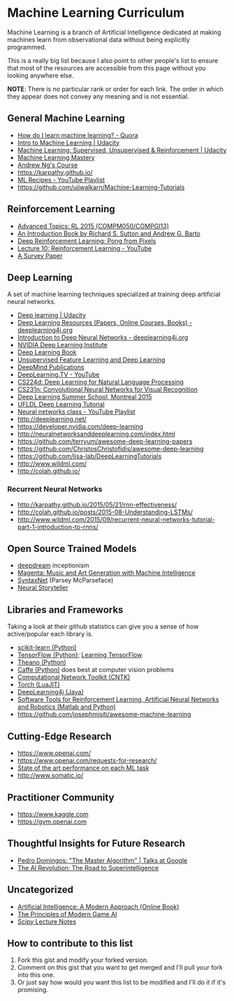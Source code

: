 # Machine Learning Curriculum
Machine Learning is a branch of Artificial Intelligence dedicated at making machines learn from observational data without being explicitly programmed.

This is a really big list because I also point to other people's list to ensure that most of the resources are accessible from this page without you looking anywhere else.

**NOTE**: There is no particular rank or order for each link. The order in which they appear does not convey any meaning and is not essential.

## General Machine Learning
 * [How do I learn machine learning? - Quora](https://www.quora.com/How-do-I-learn-machine-learning-1)
 * [Intro to Machine Learning | Udacity](https://www.udacity.com/course/intro-to-machine-learning--ud120)
 * [Machine Learning: Supervised, Unsupervised & Reinforcement | Udacity](https://www.udacity.com/course/machine-learning--ud262)
 * [Machine Learning Mastery](http://machinelearningmastery.com/start-here/)
 * [Andrew Ng's Course](https://www.coursera.org/learn/machine-learning)
 * https://karpathy.github.io/
 * [ML Recipes - YouTube Playlist](https://www.youtube.com/playlist?list=PLOU2XLYxmsIIuiBfYad6rFYQU_jL2ryal)
 * https://github.com/ujjwalkarn/Machine-Learning-Tutorials

## Reinforcement Learning
 * [Advanced Topics: RL 2015 (COMPM050/COMPGI13)](http://www0.cs.ucl.ac.uk/staff/D.Silver/web/Teaching.html)
 * [An Introduction Book by Richard S. Sutton and Andrew G. Barto](https://webdocs.cs.ualberta.ca/~sutton/book/ebook/the-book.html)
 * [Deep Reinforcement Learning: Pong from Pixels](http://karpathy.github.io/2016/05/31/rl/)
 * [Lecture 10: Reinforcement Learning - YouTube](https://www.youtube.com/watch?v=IXuHxkpO5E8)
 * [A Survey Paper](https://www.jair.org/media/301/live-301-1562-jair.pdf)

## Deep Learning
A set of machine learning techniques specialized at training deep artificial neural networks.
 * [Deep learning | Udacity](https://www.udacity.com/course/deep-learning--ud730)
 * [Deep Learning Resources (Papers, Online Courses, Books) - deeplearning4j.org](http://deeplearning4j.org/deeplearningpapers.html)
 * [Introduction to Deep Neural Networks - deeplearning4j.org](http://deeplearning4j.org/neuralnet-overview.html)
 * [NVIDIA Deep Learning Institute](https://developer.nvidia.com/deep-learning-courses)
 * [Deep Learning Book](http://www.deeplearningbook.org/)
 * [Unsupervised Feature Learning and Deep Learning](http://ufldl.stanford.edu/wiki/index.php/Main_Page)
 * [DeepMind Publications](https://deepmind.com/publications.html)
 * [DeepLearning.TV - YouTube](https://www.youtube.com/channel/UC9OeZkIwhzfv-_Cb7fCikLQ)
 * [CS224d: Deep Learning for Natural Language Processing](http://cs224d.stanford.edu/)
 * [CS231n: Convolutional Neural Networks for Visual Recognition](http://cs231n.stanford.edu/)
 * [Deep Learning Summer School, Montreal 2015](http://videolectures.net/deeplearning2015_montreal/)
 * [UFLDL Deep Learning Tutorial](http://deeplearning.stanford.edu/tutorial/)
 * [Neural networks class - YouTube Playlist](https://www.youtube.com/playlist?list=PL6Xpj9I5qXYEcOhn7TqghAJ6NAPrNmUBH)
 * http://deeplearning.net/
 * https://developer.nvidia.com/deep-learning
 * http://neuralnetworksanddeeplearning.com/index.html
 * https://github.com/terryum/awesome-deep-learning-papers
 * https://github.com/ChristosChristofidis/awesome-deep-learning
 * https://github.com/lisa-lab/DeepLearningTutorials
 * http://www.wildml.com/
 * http://colah.github.io/
 
### Recurrent Neural Networks
 * http://karpathy.github.io/2015/05/21/rnn-effectiveness/
 * http://colah.github.io/posts/2015-08-Understanding-LSTMs/
 * http://www.wildml.com/2015/09/recurrent-neural-networks-tutorial-part-1-introduction-to-rnns/
 
## Open Source Trained Models
 * [deepdream](https://github.com/google/deepdream) inceptionism
 * [Magenta: Music and Art Generation with Machine Intelligence](https://github.com/tensorflow/magenta)
 * [SyntaxNet](https://github.com/tensorflow/models/tree/master/syntaxnet) (Parsey McParseface)
 * [Neural Storyteller](https://github.com/ryankiros/neural-storyteller)
 
## Libraries and Frameworks
Taking a look at their github statistics can give you a sense of how active/popular each library is.
 * [scikit-learn (Python)](https://github.com/scikit-learn/scikit-learn)
 * [TensorFlow (Python)](https://github.com/tensorflow/tensorflow); [Learning TensorFlow](http://learningtensorflow.com/index.html)
 * [Theano (Python)](https://github.com/Theano/Theano)
 * [Caffe (Python)](https://github.com/BVLC/caffe) does best at computer vision problems
 * [Computational Network Toolkit (CNTK)](https://github.com/Microsoft/CNTK)
 * [Torch (LuaJIT)](https://github.com/torch/torch7)
 * [DeepLearning4j (Java)](https://github.com/deeplearning4j/deeplearning4j)
 * [Software Tools for Reinforcement Learning, Artificial Neural Networks and Robotics (Matlab and Python)](http://jamh-web.appspot.com/download.htm)
 * https://github.com/josephmisiti/awesome-machine-learning

## Cutting-Edge Research
 * https://www.openai.com/
 * https://www.openai.com/requests-for-research/
 * [State of the art performance on each ML task](http://rodrigob.github.io/are_we_there_yet/build/)
 * http://www.somatic.io/

## Practitioner Community
 * https://www.kaggle.com
 * https://gym.openai.com

## Thoughtful Insights for Future Research
 * [Pedro Domingos: "The Master Algorithm" | Talks at Google](https://www.youtube.com/watch?v=B8J4uefCQMc)
 * [The AI Revolution: The Road to Superintelligence](http://waitbutwhy.com/2015/01/artificial-intelligence-revolution-1.html)
 
## Uncategorized
 * [Artificial Intelligence: A Modern Approach (Online Book)](http://aima.cs.berkeley.edu/)
 * [The Principles of Modern Game AI](https://courses.nucl.ai/)
 * [Scipy Lecture Notes](http://www.scipy-lectures.org/index.html)
 
## How to contribute to this list
 1. Fork this gist and modify your forked version.
 2. Comment on this gist that you want to get merged and I'll pull your fork into this one.
 3. Or just say how would you want this list to be modified and I'll do it if it's promising.